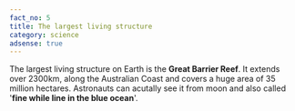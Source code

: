 ```yaml
---
fact_no: 5
title: The largest living structure
category: science
adsense: true
---
```

The largest living structure on Earth is the **Great Barrier Reef**. It extends over 2300km, along the Australian Coast and covers a huge area of 35 million hectares. Astronauts can acutally see it from moon and also called '**fine while line in the blue ocean**'.